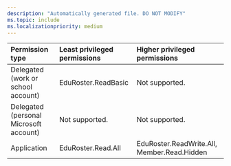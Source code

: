 ```yaml
---
description: "Automatically generated file. DO NOT MODIFY"
ms.topic: include
ms.localizationpriority: medium
---
```


|Permission type|Least privileged permissions|Higher privileged permissions|
|:---|:---|:---|
|Delegated (work or school account)|EduRoster.ReadBasic|Not supported.|
|Delegated (personal Microsoft account)|Not supported.|Not supported.|
|Application|EduRoster.Read.All|EduRoster.ReadWrite.All, Member.Read.Hidden|

